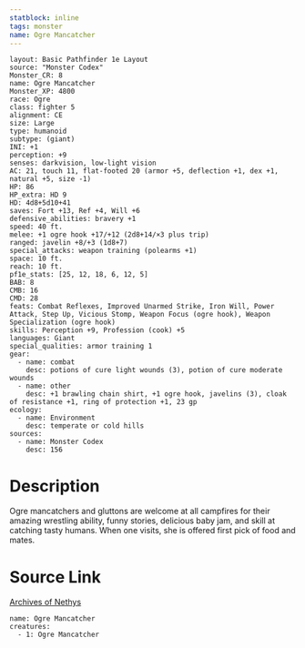```yaml
---
statblock: inline
tags: monster
name: Ogre Mancatcher
---
```

```statblock
layout: Basic Pathfinder 1e Layout
source: "Monster Codex"
Monster_CR: 8
name: Ogre Mancatcher
Monster_XP: 4800
race: Ogre
class: fighter 5
alignment: CE
size: Large
type: humanoid
subtype: (giant)
INI: +1
perception: +9
senses: darkvision, low-light vision
AC: 21, touch 11, flat-footed 20 (armor +5, deflection +1, dex +1, natural +5, size -1)
HP: 86
HP_extra: HD 9
HD: 4d8+5d10+41
saves: Fort +13, Ref +4, Will +6
defensive_abilities: bravery +1
speed: 40 ft.
melee: +1 ogre hook +17/+12 (2d8+14/×3 plus trip)
ranged: javelin +8/+3 (1d8+7)
special_attacks: weapon training (polearms +1)
space: 10 ft.
reach: 10 ft.
pf1e_stats: [25, 12, 18, 6, 12, 5]
BAB: 8
CMB: 16
CMD: 28
feats: Combat Reflexes, Improved Unarmed Strike, Iron Will, Power Attack, Step Up, Vicious Stomp, Weapon Focus (ogre hook), Weapon Specialization (ogre hook)
skills: Perception +9, Profession (cook) +5
languages: Giant
special_qualities: armor training 1
gear:
  - name: combat
    desc: potions of cure light wounds (3), potion of cure moderate wounds
  - name: other
    desc: +1 brawling chain shirt, +1 ogre hook, javelins (3), cloak of resistance +1, ring of protection +1, 23 gp
ecology:
  - name: Environment
    desc: temperate or cold hills
sources:
  - name: Monster Codex
    desc: 156
```
# Description
Ogre mancatchers and gluttons are welcome at all campfires for their amazing wrestling ability, funny stories, delicious baby jam, and skill at catching tasty humans. When one visits, she is offered first pick of food and mates.
# Source Link
[Archives of Nethys](https://aonprd.com/MonsterDisplay.aspx?ItemName=Ogre%20Mancatcher)
```encounter-table
name: Ogre Mancatcher
creatures:
  - 1: Ogre Mancatcher
```
